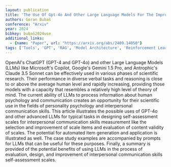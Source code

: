 ```yaml
---
layout: publication
title: 'The Use Of Gpt-4o And Other Large Language Models For The Improvement And Design Of Self-assessment Scales For Measurement Of Interpersonal Communication Skills'
authors: Goran Bubaš
conference: "Arxiv"
year: 2024
bibkey: bubaš2024use
additional_links:
  - {name: "Paper", url: "https://arxiv.org/abs/2409.14050"}
tags: ['Tools', 'GPT', 'RAG', 'Model Architecture', 'Reinforcement Learning', 'Prompting']
---
```

OpenAI's ChatGPT (GPT-4 and GPT-4o) and other Large Language Models (LLMs)
like Microsoft's Copilot, Google's Gemini 1.5 Pro, and Antrophic's Claude 3.5
Sonnet can be effectively used in various phases of scientific research. Their
performance in diverse verbal tasks and reasoning is close to or above the
average human level and rapidly increasing, providing those models with a
capacity that resembles a relatively high level of theory of mind. The current
ability of LLMs to process information about human psychology and communication
creates an opportunity for their scientific use in the fields of personality
psychology and interpersonal communication skills. This article illustrates the
possible uses of GPT-4o and other advanced LLMs for typical tasks in designing
self-assessment scales for interpersonal communication skills measurement like
the selection and improvement of scale items and evaluation of content validity
of scales. The potential for automated item generation and application is
illustrated as well. The case study examples are accompanied by prompts for
LLMs that can be useful for these purposes. Finally, a summary is provided of
the potential benefits of using LLMs in the process of evaluation, design, and
improvement of interpersonal communication skills self-assessment scales.
